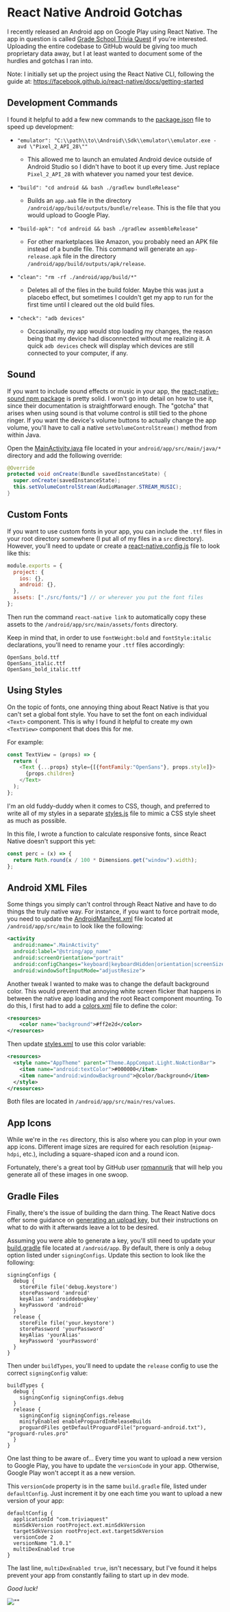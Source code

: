# React Native Android Gotchas

I recently released an Android app on Google Play using React Native. The app in question is called [Grade School Trivia Quest](https://play.google.com/store/apps/details?id=com.triviaquest) if you're interested. Uploading the entire codebase to GitHub would be giving too much proprietary data away, but I at least wanted to document some of the hurdles and gotchas I ran into.

Note: I initially set up the project using the React Native CLI, following the guide at: <https://facebook.github.io/react-native/docs/getting-started>

## Development Commands

I found it helpful to add a few new commands to the [package.json](./package.json) file to speed up development:

* `"emulator": "C:\\path\\to\\Android\\Sdk\\emulator\\emulator.exe -avd \"Pixel_2_API_28\""`

  * This allowed me to launch an emulated Android device outside of Android Studio so I didn't have to boot it up every time. Just replace `Pixel_2_API_28` with whatever you named your test device.

* `"build": "cd android && bash ./gradlew bundleRelease"`

  * Builds an `app.aab` file in the directory `/android/app/build/outputs/bundle/release`. This is the file that you would upload to Google Play.

* `"build-apk": "cd android && bash ./gradlew assembleRelease"`

  * For other marketplaces like Amazon, you probably need an APK file instead of a bundle file. This command will generate an `app-release.apk` file in the directory `/android/app/build/outputs/apk/release`.

* `"clean": "rm -rf ./android/app/build/*"`

  * Deletes all of the files in the build folder. Maybe this was just a placebo effect, but sometimes I couldn't get my app to run for the first time until I cleared out the old build files.

* `"check": "adb devices"`

  * Occasionally, my app would stop loading my changes, the reason being that my device had disconnected without me realizing it. A quick `adb devices` check will display which devices are still connected to your computer, if any.

## Sound

If you want to include sound effects or music in your app, the [react-native-sound npm package](https://github.com/zmxv/react-native-sound) is pretty solid. I won't go into detail on how to use it, since their documentation is straightforward enough. The "gotcha" that arises when using sound is that volume control is still tied to the phone ringer. If you want the device's volume buttons to actually change the app volume, you'll have to call a native `setVolumeControlStream()` method from within Java.

Open the [MainActivity.java](./android/app/src/main/java/com/triviaquest/MainActivity.java) file located in your `android/app/src/main/java/*` directory and add the following override:

```java
@Override
protected void onCreate(Bundle savedInstanceState) {
  super.onCreate(savedInstanceState);
  this.setVolumeControlStream(AudioManager.STREAM_MUSIC);
}
```

## Custom Fonts

If you want to use custom fonts in your app, you can include the `.ttf` files in your root directory somewhere (I put all of my files in a `src` directory). However, you'll need to update or create a [react-native.config.js](./react-native.config.js) file to look like this:

```js
module.exports = {
  project: {
    ios: {},
    android: {},
  },
  assets: ["./src/fonts/"] // or wherever you put the font files
};
```

Then run the command `react-native link` to automatically copy these assets to the `/android/app/src/main/assets/fonts` directory.

Keep in mind that, in order to use `fontWeight:bold` and `fontStyle:italic` declarations, you'll need to rename your `.ttf` files accordingly:

```text
OpenSans_bold.ttf
OpenSans_italic.ttf
OpenSans_bold_italic.ttf
```

## Using Styles

On the topic of fonts, one annoying thing about React Native is that you can't set a global font style. You have to set the font on each individual `<Text>` component. This is why I found it helpful to create my own `<TextView>` component that does this for me.

For example:

```js
const TextView = (props) => {
  return (
    <Text {...props} style={[{fontFamily:"OpenSans"}, props.style]}>
      {props.children}
    </Text>
  );
};
```

I'm an old fuddy-duddy when it comes to CSS, though, and preferred to write all of my styles in a separate [styles.js](./src/styles.js) file to mimic a CSS style sheet as much as possible.

In this file, I wrote a function to calculate responsive fonts, since React Native doesn't support this yet:

```js
const perc = (x) => {
  return Math.round(x / 100 * Dimensions.get("window").width);
};
```

## Android XML Files

Some things you simply can't control through React Native and have to do things the truly native way. For instance, if you want to force portrait mode, you need to update the [AndroidManifest.xml](./android/app/src/main/AndroidManifest.xml) file located at `/android/app/src/main` to look like the following:

```xml
<activity
  android:name=".MainActivity"
  android:label="@string/app_name"
  android:screenOrientation="portrait"
  android:configChanges="keyboard|keyboardHidden|orientation|screenSize"
  android:windowSoftInputMode="adjustResize">
```

Another tweak I wanted to make was to change the default background color. This would prevent that annoying white screen flicker that happens in between the native app loading and the root React component mounting. To do this, I first had to add a [colors.xml](./android/app/src/main/res/values/colors.xml) file to define the color:

```xml
<resources>
    <color name="background">#ff2e2d</color>
</resources>
```

Then update [styles.xml](./android/app/src/main/res/values/styles.xml) to use this color variable:

```xml
<resources>
  <style name="AppTheme" parent="Theme.AppCompat.Light.NoActionBar">
    <item name="android:textColor">#000000</item>
    <item name="android:windowBackground">@color/background</item>
  </style>
</resources>
```

Both files are located in `/android/app/src/main/res/values`.

## App Icons

While we're in the `res` directory, this is also where you can plop in your own app icons. Different image sizes are required for each resolution (`mipmap-hdpi`, etc.), including a square-shaped icon and a round icon.

Fortunately, there's a great tool by GitHub user [romannurik](https://github.com/romannurik/AndroidAssetStudio) that will help you generate all of these images in one swoop.

## Gradle Files

Finally, there's the issue of building the darn thing. The React Native docs offer some guidance on [generating an upload key](https://facebook.github.io/react-native/docs/signed-apk-android), but their instructions on what to do with it afterwards leave a lot to be desired.

Assuming you were able to generate a key, you'll still need to update your [build.gradle](./android/app/build.gradle) file located at `/android/app`. By default, there is only a `debug` option listed under `signingConfigs`. Update this section to look like the following:

```
signingConfigs {
  debug {
    storeFile file('debug.keystore')
    storePassword 'android'
    keyAlias 'androiddebugkey'
    keyPassword 'android'
  }
  release {
    storeFile file('your.keystore')
    storePassword 'yourPassword'
    keyAlias 'yourAlias'
    keyPassword 'yourPassword'
  }
}
```

Then under `buildTypes`, you'll need to update the `release` config to use the correct `signingConfig` value:

```
buildTypes {
  debug {
    signingConfig signingConfigs.debug
  }
  release {
    signingConfig signingConfigs.release
    minifyEnabled enableProguardInReleaseBuilds
    proguardFiles getDefaultProguardFile("proguard-android.txt"), "proguard-rules.pro"
  }
}
```

One last thing to be aware of... Every time you want to upload a new version to Google Play, you have to update the `versionCode` in your app. Otherwise, Google Play won't accept it as a new version.

This `versionCode` property is in the same `build.gradle` file, listed under `defaultConfig`. Just increment it by one each time you want to upload a new version of your app:

```
defaultConfig {
  applicationId "com.triviaquest"
  minSdkVersion rootProject.ext.minSdkVersion
  targetSdkVersion rootProject.ext.targetSdkVersion
  versionCode 2
  versionName "1.0.1"
  multiDexEnabled true
}
```

The last line, `multiDexEnabled true`, isn't necessary, but I've found it helps prevent your app from constantly failing to start up in dev mode.

_Good luck!_

![""](./android/app/src/main/res/mipmap-hdpi/ic_launcher.png)
